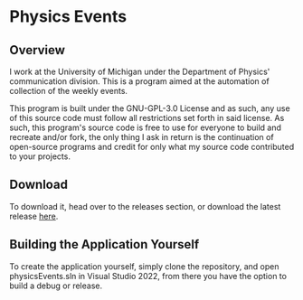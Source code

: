 # Physics Events

## Overview
I work at the University of Michigan under the Department of Physics' communication division. This is a program aimed at the automation of collection of the weekly events.

This program is built under the GNU-GPL-3.0 License and as such, any use of this source code must follow all restrictions set forth in said license. As such, this program's source code is free to use for everyone to build and recreate and/or fork, the only thing I ask in return is the continuation of open-source programs and credit for only what my source code contributed to your projects.

## Download

To download it, head over to the releases section, or download the latest release [here](https://github.com/spacewulf/physicsEvents/releases/latest). 

## Building the Application Yourself
To create the application yourself, simply clone the repository, and open physicsEvents.sln in Visual Studio 2022, from there you have the option to build a debug or release.
